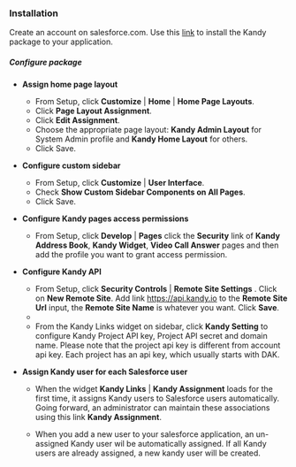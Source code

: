 ### Installation

Create an account on salesforce.com. Use this [link] to install the Kandy package to your application.

##### Configure package

- **Assign home page layout**
  - From Setup, click __Customize__ | __Home__ | __Home Page Layouts__.
  - Click __Page Layout Assignment__.
  - Click __Edit Assignment__.
  - Choose the appropriate page layout: __Kandy Admin Layout__ for System Admin profile and __Kandy Home Layout__ for others.
  - Click Save.

- **Configure custom sidebar**
  - From Setup, click __Customize__ | __User Interface__.
  - Check __Show Custom Sidebar Components on All Pages__.
  - Click Save.

- **Configure Kandy pages access permissions**

  - From Setup, click __Develop__ | __Pages__ click the __Security__ link of __Kandy Address Book__, __Kandy Widget__, __Video      Call Answer__ pages and then add the profile you want to grant access permission. 

- **Configure Kandy API**

  - From Setup, click __Security Controls__ | __Remote Site Settings__ . Click on __New Remote Site__. Add link <https://api.kandy.io> to the __Remote Site Url__ input, the __Remote Site Name__ is whatever you want. Click __Save__. 
  - 
  - From the Kandy Links widget on sidebar, click __Kandy Setting__ to configure Kandy Project API key, Project API secret and domain name. Please note that the project api key is different from account api key. Each project has an api key, which usually starts with DAK.

- **Assign Kandy user for each Salesforce user**

  - When the widget __Kandy Links__ | __Kandy Assignment__ loads for the first time, it assigns Kandy users to Salesforce users automatically. Going forward, an administrator can maintain these associations using this link __Kandy Assignment__.

  - When you add a new user to your salesforce application, an un-assigned Kandy user wil be automatically assigned. If all Kandy users are already assigned, a new kandy user will be created.

[link]: <https://login.salesforce.com/packaging/installPackage.apexp?p0=04t28000000MeJH>
